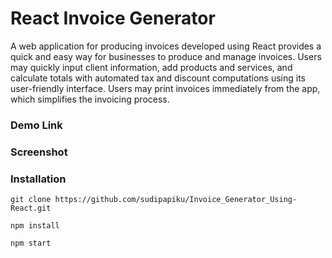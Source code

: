 # React Invoice Generator

A web application for producing invoices developed using React provides a quick and easy way for businesses to produce and manage invoices. Users may quickly input client information, add products and services, and calculate totals with automated tax and discount computations using its user-friendly interface. Users may print invoices immediately from the app, which simplifies the invoicing process.

### Demo Link


### Screenshot


### Installation

```
git clone https://github.com/sudipapiku/Invoice_Generator_Using-React.git

npm install

npm start
```
